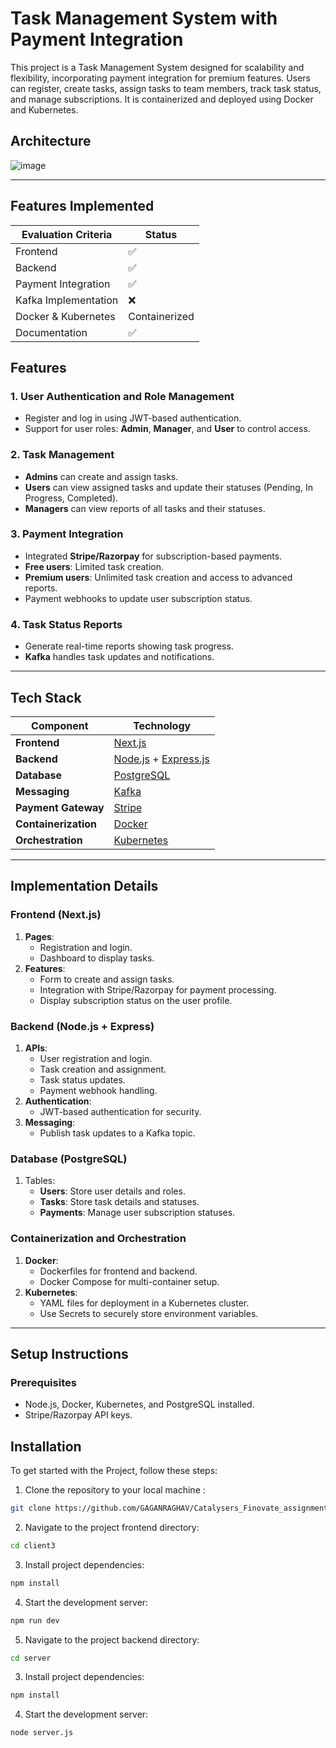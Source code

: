 # Task Management System with Payment Integration

This project is a Task Management System designed for scalability and flexibility, incorporating payment integration for premium features. Users can register, create tasks, assign tasks to team members, track task status, and manage subscriptions. It is containerized and deployed using Docker and Kubernetes.


## Architecture

![image](https://github.com/user-attachments/assets/e169b169-04d2-447d-bf94-6ebf31d1e289)

---
## Features Implemented

| Evaluation Criteria     | Status            |
|-------------------------|-------------------|
| Frontend                | ✅                |
| Backend                 | ✅                |
| Payment Integration     | ✅                |
| Kafka Implementation    | ❌                |
| Docker & Kubernetes     | Containerized     |
| Documentation           | ✅                |

## Features

### 1. User Authentication and Role Management
- Register and log in using JWT-based authentication.
- Support for user roles: **Admin**, **Manager**, and **User** to control access.

### 2. Task Management
- **Admins** can create and assign tasks.
- **Users** can view assigned tasks and update their statuses (Pending, In Progress, Completed).
- **Managers** can view reports of all tasks and their statuses.

### 3. Payment Integration
- Integrated **Stripe/Razorpay** for subscription-based payments.
- **Free users**: Limited task creation.
- **Premium users**: Unlimited task creation and access to advanced reports.
- Payment webhooks to update user subscription status.

### 4. Task Status Reports
- Generate real-time reports showing task progress.
- **Kafka** handles task updates and notifications.

---
## Tech Stack

| **Component**         | **Technology**                                                                 |
|------------------------|-------------------------------------------------------------------------------|
| **Frontend**          | [Next.js](https://nextjs.org/)                                                |
| **Backend**           | [Node.js](https://nodejs.org/) + [Express.js](https://expressjs.com/)         |
| **Database**          | [PostgreSQL](https://www.postgresql.org/)                                     |
| **Messaging**         | [Kafka](https://kafka.apache.org/)                                            |
| **Payment Gateway**   | [Stripe](https://stripe.com/)                                                 |
| **Containerization**  | [Docker](https://www.docker.com/)                                             |
| **Orchestration**     | [Kubernetes](https://kubernetes.io/)                                          |

---

## Implementation Details

### **Frontend (Next.js)**
1. **Pages**:
   - Registration and login.
   - Dashboard to display tasks.
2. **Features**:
   - Form to create and assign tasks.
   - Integration with Stripe/Razorpay for payment processing.
   - Display subscription status on the user profile.

### **Backend (Node.js + Express)**
1. **APIs**:
   - User registration and login.
   - Task creation and assignment.
   - Task status updates.
   - Payment webhook handling.
2. **Authentication**:
   - JWT-based authentication for security.
3. **Messaging**:
   - Publish task updates to a Kafka topic.

### **Database (PostgreSQL)**
1. Tables:
   - **Users**: Store user details and roles.
   - **Tasks**: Store task details and statuses.
   - **Payments**: Manage user subscription statuses.

### **Containerization and Orchestration**
1. **Docker**:
   - Dockerfiles for frontend and backend.
   - Docker Compose for multi-container setup.
2. **Kubernetes**:
   - YAML files for deployment in a Kubernetes cluster.
   - Use Secrets to securely store environment variables.

---

## Setup Instructions

### Prerequisites
- Node.js, Docker, Kubernetes, and PostgreSQL installed.
- Stripe/Razorpay API keys.


## Installation

To get started with the Project, follow these steps:

1. Clone the repository to your local machine :

```bash
git clone https://github.com/GAGANRAGHAV/Catalysers_Finovate_assignment
```

2. Navigate to the project  frontend directory:

```bash
cd client3
```

3. Install project dependencies:

```bash
npm install
```

4. Start the development server:

```bash
npm run dev
```

5. Navigate to the project backend directory:

```bash
cd server
```

3. Install project dependencies:

```bash
npm install
```

4. Start the development server:

```bash
node server.js
```

